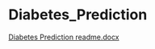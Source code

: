 # Diabetes_Prediction
[Diabetes Prediction readme.docx](https://github.com/user-attachments/files/16471228/Diabetes.Prediction.readme.docx)

